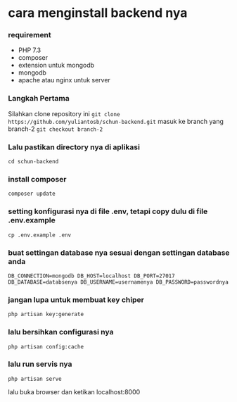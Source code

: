 # cara menginstall backend nya

### requirement
- PHP 7.3
- composer
- extension untuk mongodb
- mongodb
- apache atau nginx untuk server

### Langkah Pertama
Silahkan clone repository ini
` git clone https://github.com/yuliantosb/schun-backend.git `
masuk ke branch yang branch-2
` git checkout branch-2 `

### Lalu pastikan directory nya di aplikasi
` cd schun-backend `

### install composer
` composer update `
 
### setting konfigurasi nya di file .env, tetapi copy dulu di file .env.example
` cp .env.example .env `

### buat settingan database nya sesuai dengan settingan database anda
`
DB_CONNECTION=mongodb
DB_HOST=localhost
DB_PORT=27017
DB_DATABASE=databsenya
DB_USERNAME=usernamenya
DB_PASSWORD=passwordnya
` 

### jangan lupa untuk membuat key chiper
` php artisan key:generate `


### lalu bersihkan configurasi nya
` php artisan config:cache `


### lalu run servis nya
` php artisan serve `

lalu buka browser dan ketikan localhost:8000
